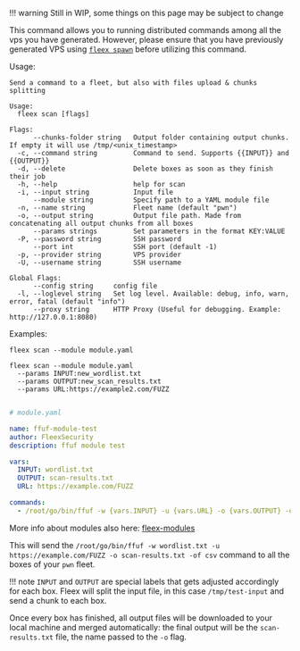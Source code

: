 !!! warning
    Still in WIP, some things on this page may be subject to change

This command allows you to running distributed commands among all the vps you have generated.  However, please ensure that you have previously generated VPS using [`fleex spawn`](spawn.md) before utilizing this command.


Usage:

```
Send a command to a fleet, but also with files upload & chunks splitting

Usage:
  fleex scan [flags]

Flags:
      --chunks-folder string   Output folder containing output chunks. If empty it will use /tmp/<unix_timestamp>
  -c, --command string         Command to send. Supports {{INPUT}} and {{OUTPUT}}
  -d, --delete                 Delete boxes as soon as they finish their job
  -h, --help                   help for scan
  -i, --input string           Input file
      --module string          Specify path to a YAML module file
  -n, --name string            Fleet name (default "pwn")
  -o, --output string          Output file path. Made from concatenating all output chunks from all boxes
      --params strings         Set parameters in the format KEY:VALUE
  -P, --password string        SSH password
      --port int               SSH port (default -1)
  -p, --provider string        VPS provider
  -U, --username string        SSH username

Global Flags:
      --config string     config file
  -l, --loglevel string   Set log level. Available: debug, info, warn, error, fatal (default "info")
      --proxy string      HTTP Proxy (Useful for debugging. Example: http://127.0.0.1:8080)
```


Examples:

```
fleex scan --module module.yaml
```

```
fleex scan --module module.yaml
  --params INPUT:new_wordlist.txt
  --params OUTPUT:new_scan_results.txt
  --params URL:https://example2.com/FUZZ
```

```yaml

# module.yaml

name: ffuf-module-test
author: FleexSecurity
description: ffuf module test

vars:
  INPUT: wordlist.txt
  OUTPUT: scan-results.txt
  URL: https://example.com/FUZZ

commands:
  - /root/go/bin/ffuf -w {vars.INPUT} -u {vars.URL} -o {vars.OUTPUT} -of csv
```

More info about modules also here: [fleex-modules](https://github.com/FleexSecurity/fleex-modules)

This will send the `/root/go/bin/ffuf -w wordlist.txt -u https://example.com/FUZZ -o scan-results.txt -of csv` command to all the boxes of your `pwn` fleet.

!!! note 
    `INPUT` and `OUTPUT` are special labels that gets adjusted accordingly for each box.
    Fleex will split the input file, in this case `/tmp/test-input` and send a chunk to each box.

Once every box has finished, all output files will be downloaded to your local machine and merged automatically: the final output will be the `scan-results.txt` file, the name passed to the `-o` flag.